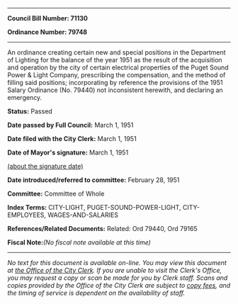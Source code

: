 

********

**Council Bill Number: 71130**
   
**Ordinance Number: 79748**
********

 An ordinance creating certain new and special positions in the Department of Lighting for the balance of the year 1951 as the result of the acquisition and operation by the city of certain electrical properties of the Puget Sound Power & Light Company, prescribing the compensation, and the method of filling said positions; incorporating by reference the provisions of the 1951 Salary Ordinance (No. 79440) not inconsistent herewith, and declaring an emergency.

**Status:** Passed
   
**Date passed by Full Council:** March 1, 1951
   
**Date filed with the City Clerk:** March 1, 1951
   
**Date of Mayor's signature:** March 1, 1951
   
[(about the signature date)](/~public/approvaldate.htm)
   
   
   
**Date introduced/referred to committee:** February 28, 1951
   
**Committee:** Committee of Whole
   
   
**Index Terms:** CITY-LIGHT, PUGET-SOUND-POWER-LIGHT, CITY-EMPLOYEES, WAGES-AND-SALARIES

**References/Related Documents:** Related: Ord 79440, Ord 79165

**Fiscal Note:**_(No fiscal note available at this time)_
********

_No text for this document is available on-line. You may view this document at [the Office of the City Clerk](http://www.seattle.gov/leg/clerk/contactUs.htm). If you are unable to visit the Clerk's Office, you may request a copy or scan be made for you by Clerk staff. Scans and copies provided by the Office of the City Clerk are subject to [copy fees](http://clerk.seattle.gov/~public/clerkfees.htm), and the timing of service is dependent on the availability of staff._

